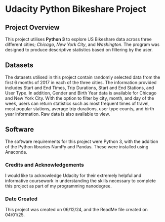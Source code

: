 # Udacity Python Bikeshare Project

## Project Overview
This project utilises **Python 3** to explore US Bikeshare data across three different cities; _Chicago_, _New York City_, and _Washington_. The program was designed to produce descriptive statistics based on filtering by the user.

## Datasets
The datasets utilised in this project contain randomly selected data from the first 6 months of 2017 in each of the three cities. The information provided includes Start and End Times, Trip Durations, Start and End Stations, and User Type. In addition, Gender and Birth Year data is available for Chicago and New York City.
With the option to filter by city, month, and day of the week, users can return statistics such as most frequent times of travel, most popular stations, average trip durations, user type counts, and birth year information. Raw data is also available to view.

## Software
The software requirements for this project were Python 3, with the addition of the Python libraries NumPy and Pandas. These were installed using Anaconda.

### Credits and Acknowledgements
I would like to acknowledge Udacity for their extremely helpful and informative coursework in understanding the skills necessary to complete this project as part of my programming nanodegree.

### Date Created
This project was created on 06/12/24, and the ReadMe file created on 04/01/25.
